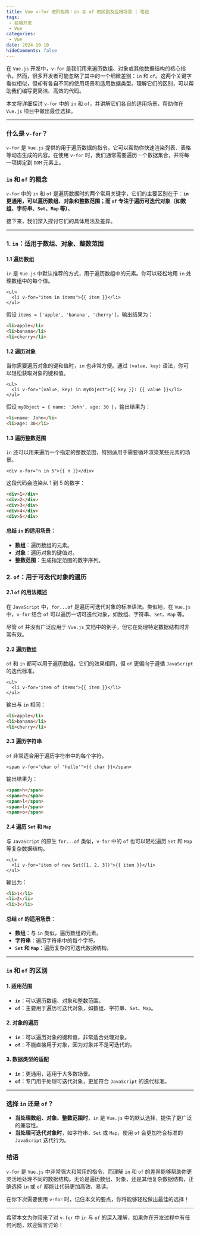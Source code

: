 ```yaml
---
title: Vue v-for 进阶指南：in 与 of 的区别及应用场景 | 笔记
tags:
 - 前端开发
 - Vue
categories:
 - Vue
date: 2024-10-10
hideComments: false
---
```

在 `Vue.js` 开发中，`v-for` 是我们用来遍历数组、对象或其他数据结构的核心指令。然而，很多开发者可能忽略了其中的一个细微差别：`in` 和 `of`。这两个关键字看似相似，但却有各自不同的使用场景和适用数据类型。理解它们的区别，可以帮助我们编写更简洁、高效的代码。

本文将详细探讨 `v-for` 中的 `in` 和 `of`，并讲解它们各自的适用场景，帮助你在 `Vue.js` 项目中做出最佳选择。

---

### 什么是 `v-for`？

`v-for` 是 `Vue.js` 提供的用于遍历数据的指令，它可以帮助你快速渲染列表、表格等动态生成的内容。在使用 `v-for` 时，我们通常需要遍历一个数据集合，并将每一项绑定到 `DOM` 元素上。

### `in` 和 `of` 的概念

`v-for` 中的 `in` 和 `of` 是遍历数据时的两个常用关键字，它们的主要区别在于：**`in` 更通用，可以遍历数组、对象和整数范围；而 `of` 专注于遍历可迭代对象（如数组、字符串、`Set`、`Map` 等）**。

接下来，我们深入探讨它们的具体用法及差异。

---

### 1. `in`：适用于数组、对象、整数范围

#### 1.1 遍历数组

`in` 是 `Vue.js` 中默认推荐的方式，用于遍历数组中的元素。你可以轻松地用 `in` 处理数组中的每个值。

```vue
<ul>
  <li v-for="item in items">{{ item }}</li>
</ul>
```

假设 `items = ['apple', 'banana', 'cherry']`，输出结果为：

```html
<li>apple</li>
<li>banana</li>
<li>cherry</li>
```

#### 1.2 遍历对象

当你需要遍历对象的键和值时，`in` 也非常方便。通过 `(value, key)` 语法，你可以轻松获取对象的键和值。

```vue
<ul>
  <li v-for="(value, key) in myObject">{{ key }}: {{ value }}</li>
</ul>
```

假设 `myObject = { name: 'John', age: 30 }`，输出结果为：

```html
<li>name: John</li>
<li>age: 30</li>
```

#### 1.3 遍历整数范围

`in` 还可以用来遍历一个指定的整数范围，特别适用于需要循环渲染某些元素的场景。

```vue
<div v-for="n in 5">{{ n }}</div>
```

这段代码会渲染从 1 到 5 的数字：

```html
<div>1</div>
<div>2</div>
<div>3</div>
<div>4</div>
<div>5</div>
```

#### 总结 `in` 的适用场景：

- **数组**：遍历数组的元素。
- **对象**：遍历对象的键值对。
- **整数范围**：生成指定范围的数字序列。

### 2. `of`：用于可迭代对象的遍历

#### 2.1 `of` 的用法概述

在 `JavaScript` 中，`for...of` 是遍历可迭代对象的标准语法。类似地，在 `Vue.js` 中，`v-for` 结合 `of` 可以遍历一切可迭代对象，如数组、字符串、`Set`、`Map` 等。

尽管 `of` 并没有广泛应用于 `Vue.js` 文档中的例子，但它在处理特定数据结构时非常有效。

#### 2.2 遍历数组

`of` 和 `in` 都可以用于遍历数组。它们的效果相同，但 `of` 更偏向于遵循 `JavaScript` 的迭代标准。

```vue
<ul>
  <li v-for="item of items">{{ item }}</li>
</ul>
```

输出与 `in` 相同：

```html
<li>apple</li>
<li>banana</li>
<li>cherry</li>
```

#### 2.3 遍历字符串

`of` 非常适合用于遍历字符串中的每个字符。

```vue
<span v-for="char of 'hello'">{{ char }}</span>
```

输出结果为：

```html
<span>h</span>
<span>e</span>
<span>l</span>
<span>l</span>
<span>o</span>
```

#### 2.4 遍历 `Set` 和 `Map`

与 `JavaScript` 的原生 `for...of` 类似，`v-for` 中的 `of` 也可以轻松遍历 `Set` 和 `Map` 等复杂数据结构。

```vue
<ul>
  <li v-for="item of new Set([1, 2, 3])">{{ item }}</li>
</ul>
```

输出为：

```html
<li>1</li>
<li>2</li>
<li>3</li>
```

#### 总结 `of` 的适用场景：

- **数组**：与 `in` 类似，遍历数组的元素。
- **字符串**：遍历字符串中的每个字符。
- **`Set` 和 `Map`**：遍历复杂的可迭代数据结构。

---

### `in` 和 `of` 的区别

#### 1. 适用范围

- **`in`**：可以遍历数组、对象和整数范围。
- **`of`**：主要用于遍历可迭代对象，如数组、字符串、`Set`、`Map`。

#### 2. 对象的遍历

- **`in`**：可以遍历对象的键和值，非常适合处理对象。
- **`of`**：不能直接用于对象，因为对象并不是可迭代的。

#### 3. 数据类型的适配

- **`in`**：更通用，适用于大多数场景。
- **`of`**：专门用于处理可迭代对象，更加符合 `JavaScript` 的迭代标准。

---

### 选择 `in` 还是 `of`？

- **当处理数组、对象、整数范围时**，`in` 是 `Vue.js` 中的默认选择，提供了更广泛的兼容性。
- **当处理可迭代对象时**，如字符串、`Set` 或 `Map`，使用 `of` 会更加符合标准的 `JavaScript` 迭代行为。

### 结语

`v-for` 是 `Vue.js` 中非常强大和常用的指令，而理解 `in` 和 `of` 的差异能够帮助你更灵活地处理不同的数据结构。无论是遍历数组、对象，还是其他复杂数据结构，正确选择 `in` 或 `of` 都能让代码更加高效、易读。

在你下次需要使用 `v-for` 时，记住本文的要点，你将能够轻松做出最佳的选择！

---

希望本文为你带来了对 `v-for` 中 `in` 与 `of` 的深入理解，如果你在开发过程中有任何问题，欢迎留言讨论！